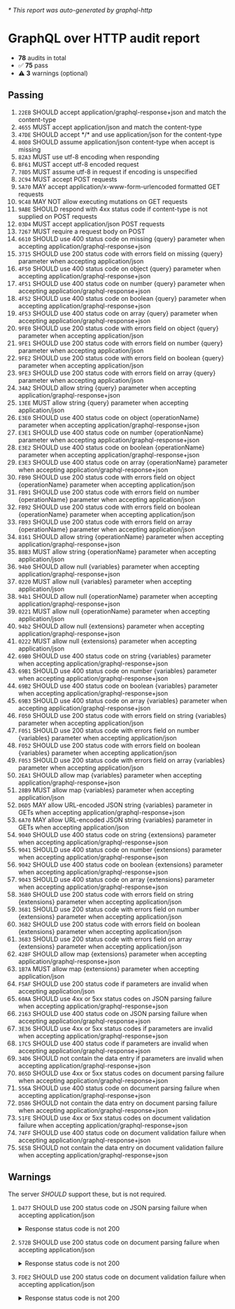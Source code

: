 _* This report was auto-generated by graphql-http_

# GraphQL over HTTP audit report

- **78** audits in total
- ✅ **75** pass
- ⚠️ **3** warnings (optional)

## Passing
1. `22EB` SHOULD accept application/graphql-response+json and match the content-type
2. `4655` MUST accept application/json and match the content-type
3. `47DE` SHOULD accept \*/\* and use application/json for the content-type
4. `80D8` SHOULD assume application/json content-type when accept is missing
5. `82A3` MUST use utf-8 encoding when responding
6. `BF61` MUST accept utf-8 encoded request
7. `78D5` MUST assume utf-8 in request if encoding is unspecified
8. `2C94` MUST accept POST requests
9. `5A70` MAY accept application/x-www-form-urlencoded formatted GET requests
10. `9C48` MAY NOT allow executing mutations on GET requests
11. `9ABE` SHOULD respond with 4xx status code if content-type is not supplied on POST requests
12. `03D4` MUST accept application/json POST requests
13. `7267` MUST require a request body on POST
14. `6610` SHOULD use 400 status code on missing {query} parameter when accepting application/graphql-response+json
15. `3715` SHOULD use 200 status code with errors field on missing {query} parameter when accepting application/json
16. `4F50` SHOULD use 400 status code on object {query} parameter when accepting application/graphql-response+json
17. `4F51` SHOULD use 400 status code on number {query} parameter when accepting application/graphql-response+json
18. `4F52` SHOULD use 400 status code on boolean {query} parameter when accepting application/graphql-response+json
19. `4F53` SHOULD use 400 status code on array {query} parameter when accepting application/graphql-response+json
20. `9FE0` SHOULD use 200 status code with errors field on object {query} parameter when accepting application/json
21. `9FE1` SHOULD use 200 status code with errors field on number {query} parameter when accepting application/json
22. `9FE2` SHOULD use 200 status code with errors field on boolean {query} parameter when accepting application/json
23. `9FE3` SHOULD use 200 status code with errors field on array {query} parameter when accepting application/json
24. `34A2` SHOULD allow string {query} parameter when accepting application/graphql-response+json
25. `13EE` MUST allow string {query} parameter when accepting application/json
26. `E3E0` SHOULD use 400 status code on object {operationName} parameter when accepting application/graphql-response+json
27. `E3E1` SHOULD use 400 status code on number {operationName} parameter when accepting application/graphql-response+json
28. `E3E2` SHOULD use 400 status code on boolean {operationName} parameter when accepting application/graphql-response+json
29. `E3E3` SHOULD use 400 status code on array {operationName} parameter when accepting application/graphql-response+json
30. `FB90` SHOULD use 200 status code with errors field on object {operationName} parameter when accepting application/json
31. `FB91` SHOULD use 200 status code with errors field on number {operationName} parameter when accepting application/json
32. `FB92` SHOULD use 200 status code with errors field on boolean {operationName} parameter when accepting application/json
33. `FB93` SHOULD use 200 status code with errors field on array {operationName} parameter when accepting application/json
34. `8161` SHOULD allow string {operationName} parameter when accepting application/graphql-response+json
35. `B8B3` MUST allow string {operationName} parameter when accepting application/json
36. `94b0` SHOULD allow null {variables} parameter when accepting application/graphql-response+json
37. `0220` MUST allow null {variables} parameter when accepting application/json
38. `94b1` SHOULD allow null {operationName} parameter when accepting application/graphql-response+json
39. `0221` MUST allow null {operationName} parameter when accepting application/json
40. `94b2` SHOULD allow null {extensions} parameter when accepting application/graphql-response+json
41. `0222` MUST allow null {extensions} parameter when accepting application/json
42. `69B0` SHOULD use 400 status code on string {variables} parameter when accepting application/graphql-response+json
43. `69B1` SHOULD use 400 status code on number {variables} parameter when accepting application/graphql-response+json
44. `69B2` SHOULD use 400 status code on boolean {variables} parameter when accepting application/graphql-response+json
45. `69B3` SHOULD use 400 status code on array {variables} parameter when accepting application/graphql-response+json
46. `F050` SHOULD use 200 status code with errors field on string {variables} parameter when accepting application/json
47. `F051` SHOULD use 200 status code with errors field on number {variables} parameter when accepting application/json
48. `F052` SHOULD use 200 status code with errors field on boolean {variables} parameter when accepting application/json
49. `F053` SHOULD use 200 status code with errors field on array {variables} parameter when accepting application/json
50. `2EA1` SHOULD allow map {variables} parameter when accepting application/graphql-response+json
51. `28B9` MUST allow map {variables} parameter when accepting application/json
52. `D6D5` MAY allow URL-encoded JSON string {variables} parameter in GETs when accepting application/graphql-response+json
53. `6A70` MAY allow URL-encoded JSON string {variables} parameter in GETs when accepting application/json
54. `9040` SHOULD use 400 status code on string {extensions} parameter when accepting application/graphql-response+json
55. `9041` SHOULD use 400 status code on number {extensions} parameter when accepting application/graphql-response+json
56. `9042` SHOULD use 400 status code on boolean {extensions} parameter when accepting application/graphql-response+json
57. `9043` SHOULD use 400 status code on array {extensions} parameter when accepting application/graphql-response+json
58. `3680` SHOULD use 200 status code with errors field on string {extensions} parameter when accepting application/json
59. `3681` SHOULD use 200 status code with errors field on number {extensions} parameter when accepting application/json
60. `3682` SHOULD use 200 status code with errors field on boolean {extensions} parameter when accepting application/json
61. `3683` SHOULD use 200 status code with errors field on array {extensions} parameter when accepting application/json
62. `428F` SHOULD allow map {extensions} parameter when accepting application/graphql-response+json
63. `1B7A` MUST allow map {extensions} parameter when accepting application/json
64. `F5AF` SHOULD use 200 status code if parameters are invalid when accepting application/json
65. `60AA` SHOULD use 4xx or 5xx status codes on JSON parsing failure when accepting application/graphql-response+json
66. `2163` SHOULD use 400 status code on JSON parsing failure when accepting application/graphql-response+json
67. `3E36` SHOULD use 4xx or 5xx status codes if parameters are invalid when accepting application/graphql-response+json
68. `17C5` SHOULD use 400 status code if parameters are invalid when accepting application/graphql-response+json
69. `34D6` SHOULD not contain the data entry if parameters are invalid when accepting application/graphql-response+json
70. `865D` SHOULD use 4xx or 5xx status codes on document parsing failure when accepting application/graphql-response+json
71. `556A` SHOULD use 400 status code on document parsing failure when accepting application/graphql-response+json
72. `D586` SHOULD not contain the data entry on document parsing failure when accepting application/graphql-response+json
73. `51FE` SHOULD use 4xx or 5xx status codes on document validation failure when accepting application/graphql-response+json
74. `74FF` SHOULD use 400 status code on document validation failure when accepting application/graphql-response+json
75. `5E5B` SHOULD not contain the data entry on document validation failure when accepting application/graphql-response+json

## Warnings
The server _SHOULD_ support these, but is not required.

  1. `D477` SHOULD use 200 status code on JSON parsing failure when accepting application/json<br />

      <details>
      <summary>Response status code is not 200</summary>
      
      ```json
      {
        "statusText": "Bad Request",
        "status": 400,
        "headers": {
          "date": "<timestamp>",
          "content-type": "application/json; charset=utf-8",
          "content-length": "57",
          "connection": "close"
        },
        "body": {
          "errors": [
            {
              "path": [],
              "message": "Unable to parse JSON"
            }
          ]
        }
      }
      ```
      </details>
      
  2. `572B` SHOULD use 200 status code on document parsing failure when accepting application/json<br />

      <details>
      <summary>Response status code is not 200</summary>
      
      ```json
      {
        "statusText": "Bad Request",
        "status": 400,
        "headers": {
          "date": "<timestamp>",
          "content-type": "application/json; charset=utf-8",
          "content-length": "95",
          "connection": "close"
        },
        "body": {
          "errors": [
            {
              "path": [],
              "message": "Operation of this type is not allowed and has been blocked"
            }
          ]
        }
      }
      ```
      </details>
      
  3. `FDE2` SHOULD use 200 status code on document validation failure when accepting application/json<br />

      <details>
      <summary>Response status code is not 200</summary>
      
      ```json
      {
        "statusText": "Bad Request",
        "status": 400,
        "headers": {
          "date": "<timestamp>",
          "content-type": "application/json; charset=utf-8",
          "content-length": "95",
          "connection": "close"
        },
        "body": {
          "errors": [
            {
              "path": [],
              "message": "Operation of this type is not allowed and has been blocked"
            }
          ]
        }
      }
      ```
      </details>
      

